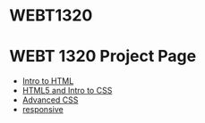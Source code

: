 # WEBT1320
# WEBT 1320 Project Page
<ul>
    <li><a href="into_to_html/index.html">Intro to HTML</a></li>
    <li><a href="HTML5_intro_to_css/index.html" target="_blank">HTML5 and Intro to CSS</a></li>
    <li><a href="adv_css/index.html" target="_blank">Advanced CSS</a></li>
    <li><a href="responsive/index.html" target="_blank">responsive</a></li>
<ul>